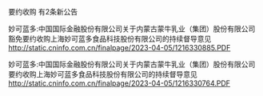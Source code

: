 要约收购 有2条新公告 

妙可蓝多:中国国际金融股份有限公司关于内蒙古蒙牛乳业（集团）股份有限公司豁免要约收购上海妙可蓝多食品科技股份有限公司的持续督导意见 http://static.cninfo.com.cn/finalpage/2023-04-05/1216330885.PDF 

妙可蓝多:中国国际金融股份有限公司关于内蒙古蒙牛乳业（集团）股份有限公司要约收购上海妙可蓝多食品科技股份有限公司的持续督导意见 http://static.cninfo.com.cn/finalpage/2023-04-05/1216330764.PDF 

